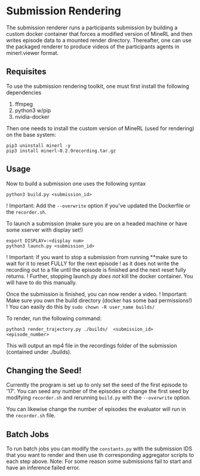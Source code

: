 # Submission Rendering

The submission renderer runs a participants submission by building a custom docker container that forces a modified version
of MineRL and then writes episode data to a mounted render directory. Thereafter, one can use the packaged renderer to
produce videos of the participants agents in minerl.viewer format.

## Requisites

To use the submission rendering toolkit, one must first install the following dependencies
1. ffmpeg
2. python3 w/pip
3. nvidia-docker

Then one needs to install the custom version of MineRL (used for rendering) on the base system:
```
pip3 uninstall minerl -y
pip3 install minerl-0.2.9recording.tar.gz
```

## Usage 
Now to build a submission one uses the following syntax
```
python3 build.py <submission_id>
```
! Important: Add the ``--overwrite`` option if you've updated the Dockerfile or the `recorder.sh`.


To launch a submission (make sure you are on a headed machine or have some xserver with display set!)
```
export DISPLAY=:<display num>
python3 launch.py <submission_id>
```
! Important: If you want to stop a submission from running **make sure to wait for it to reset FULLY for the next episode 
! as it does not write the recording out to a file until the episode is finished and the next reset fully returns.
! Further, stopping launch.py _does not_ kill the docker container. You will have to do this manually.


Once the submission is finished, you can now render a video.
! Important: Make sure you own the build directory (docker has some bad permissions!) 
! You can easily do this by `sudo chown -R user_name builds/`

To render, run the following command:
```
python3 render_trajectory.py ./builds/  <submission_id> <episode_number>
```
This will output an mp4 file in the recordings folder of the submission (contained under ./builds).

## Changing the Seed!
Currently the program is set up to only set the seed of the first episode to '17'. You can
seed any number of the episodes or change the first seed by modifying `recorder.sh` and rerunning `build.py`
with the `--overwrite` option. 

You can likewise change the number of episodes the evaluator will run in the `recorder.sh` file.

## Batch Jobs
To run batch jobs you can modify the `constants.py` with the submission IDS that you want to render and then 
use th corresponding aggregator scripts to each step above. Note: For some reason some submissions
fail to start and have an inference failed error. 
